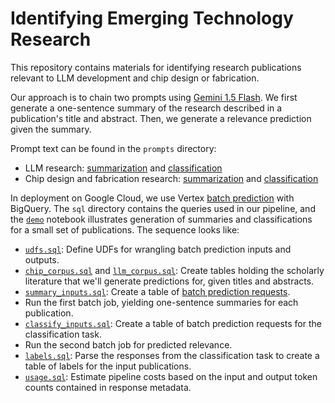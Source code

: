 # Identifying Emerging Technology Research

This repository contains materials for identifying research publications relevant to LLM development and chip design or fabrication.

Our approach is to chain two prompts using [Gemini 1.5 Flash](https://deepmind.google/technologies/gemini/flash/). We first generate a one-sentence summary of the research described in a publication's title and abstract. Then, we generate a relevance prediction  given the summary. 

Prompt text can be found in the `prompts` directory: 
- LLM research: [summarization](prompts/llm-summarization.txt) and [classification](prompts/llm-classification.txt)
- Chip design and fabrication research: [summarization](prompts/chip-summarization.txt) and [classification](prompts/chip-classification.txt) 

In deployment on Google Cloud, we use Vertex [batch prediction](https://cloud.google.com/vertex-ai/generative-ai/docs/multimodal/batch-prediction-gemini) with BigQuery. The `sql` directory contains the queries used in our pipeline, and the [`demo`](demo.ipynb) notebook illustrates generation of summaries and classifications for a small set of publications. The sequence looks like:

- [`udfs.sql`](sql/udfs.sql): Define UDFs for wrangling batch prediction inputs and outputs.
- [`chip_corpus.sql`](sql/chip_corpus.sql) and [`llm_corpus.sql`](sql/llm_corpus.sql): Create tables holding the scholarly literature that we'll generate predictions for, given titles and abstracts.
- [`summary_inputs.sql`](sql/summary_inputs.sql): Create a table of [batch prediction requests](https://cloud.google.com/vertex-ai/generative-ai/docs/multimodal/batch-prediction-gemini#bigquery).
- Run the first batch job, yielding one-sentence summaries for each publication.
- [`classify_inputs.sql`](sql/classify_inputs.sql): Create a table of batch prediction requests for the classification task.
- Run the second batch job for predicted relevance.
- [`labels.sql`](sql/labels.sql): Parse the responses from the classification task to create a table of labels for the input publications.
- [`usage.sql`](sql/usage.sql): Estimate pipeline costs based on the input and output token counts contained in response metadata.
